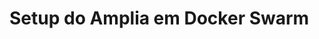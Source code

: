 ﻿# Setup do Amplia em Docker Swarm

<!-- link to version in English -->
<div data-alt-locales="en-us"></div>

